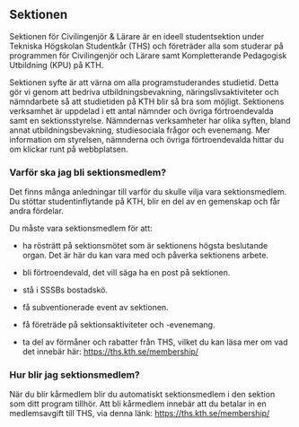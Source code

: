 ## Sektionen

Sektionen för Civilingenjör & Lärare är en ideell studentsektion under Tekniska Högskolan Studentkår (THS) och företräder alla som studerar på programmen för Civilingenjör och Lärare samt Kompletterande Pedagogisk Utbildning (KPU) på KTH.

Sektionen syfte är att värna om alla programstuderandes studietid. Detta gör vi genom att bedriva utbildningsbevakning, näringslivsaktiviteter och nämndarbete så att studietiden på KTH blir så bra som möjligt. Sektionens verksamhet är uppdelad i ett antal nämnder och övriga förtroendevalda samt en sektionsstyrelse. Nämndernas verksamheter har olika syften, bland annat utbildningsbevakning, studiesociala frågor och evenemang. Mer information om styrelsen, nämnderna och övriga förtroendevalda hittar du om klickar runt på webbplatsen.

### Varför ska jag bli sektionsmedlem?

Det finns många anledningar till varför du skulle vilja vara sektionsmedlem. Du stöttar studentinflytande på KTH, blir en del av en gemenskap och får andra fördelar.

Du måste vara sektionsmedlem för att:

- ha rösträtt på sektionsmötet som är sektionens högsta beslutande organ. Det är här du kan vara med och påverka sektionens arbete.

- bli förtroendevald, det vill säga ha en post på sektionen.

- stå i SSSBs bostadskö.

- få subventionerade event av sektionen.

- få företräde på sektionsaktiviteter och -evenemang.

- ta del av förmåner och rabatter från THS, vilket du kan läsa mer om vad det innebär här: https://ths.kth.se/membership/

### Hur blir jag sektionsmedlem?

När du blir kårmedlem blir du automatiskt sektionsmedlem i den sektion som ditt program tillhör. Att bli kårmedlem innebär att du betalar in en medlemsavgift till THS, via denna länk: https://ths.kth.se/membership/
